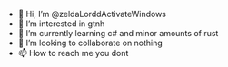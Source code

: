 - 👋 Hi, I’m @zeldaLorddActivateWindows
- 👀 I’m interested in gtnh
- 🌱 I’m currently learning c# and minor amounts of rust
- 💞️ I’m looking to collaborate on nothing
- 📫 How to reach me you dont

<!---
amongus
--->
